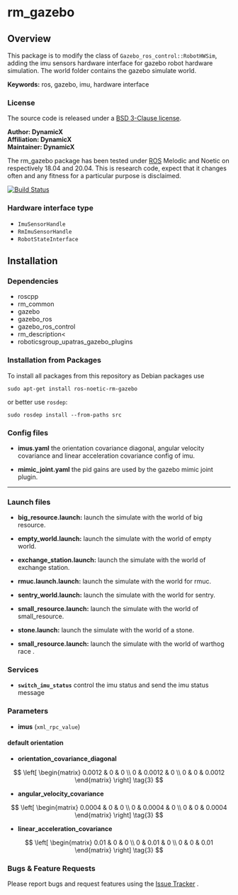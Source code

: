 # rm_gazebo


## Overview

This package is to modify the class of `Gazebo_ros_control::RobotHWSim`, adding the imu sensors hardware interface for gazebo robot hardware simulation.
The world folder contains the gazebo simulate world.

**Keywords:** ros, gazebo, imu, hardware interface


### License

The source code is released under a [BSD 3-Clause license](https://github.com/rm-controls/rm_controllers/blob/master/LICENSE).

**Author: DynamicX<br />
Affiliation: DynamicX<br />
Maintainer: DynamicX**

The rm_gazebo package has been tested under [ROS](http://www.ros.org) Melodic and Noetic on respectively 18.04 and 20.04. This is research code, expect that it changes often and any fitness for a particular purpose is disclaimed.


[![Build Status](http://rsl-ci.ethz.ch/buildStatus/icon?job=ros_best_practices)](http://rsl-ci.ethz.ch/job/ros_best_practices/)



### Hardware interface type

+ `ImuSensorHandle` 
+ `RmImuSensorHandle` 
+ `RobotStateInterface`

## Installation

### Dependencies

- roscpp
- rm_common
- gazebo
- gazebo_ros
- gazebo_ros_control
- rm_description<
- roboticsgroup_upatras_gazebo_plugins

### Installation from Packages

To install all packages from this repository as Debian packages use

```shell
sudo apt-get install ros-noetic-rm-gazebo
```

or better use `rosdep`:

```shell
sudo rosdep install --from-paths src
```

### Config files

* **imus.yaml** the orientation covariance diagonal, angular velocity covariance and linear acceleration covariance config of imu.

* **mimic_joint.yaml** the pid gains are used by the gazebo mimic joint plugin.

* ****

### Launch files

* **big_resource.launch:** launch the simulate with the world of big resource.

* **empty_world.launch:** launch the simulate with the world of empty world.

* **exchange_station.launch:** launch the simulate with the world of exchange station.

* **rmuc.launch.launch:** launch the simulate with the world for rmuc.

* **sentry_world.launch:** launch the simulate with the world for sentry.

* **small_resource.launch:** launch the simulate with the world of small_resource.

* **stone.launch:** launch the simulate with the world of a stone.

* **small_resource.launch:** launch the simulate with the world of warthog race .


### Services

* **`switch_imu_status`**  control the imu status and send the imu status message

### Parameters

* **imus** (`xml_rpc_value`)

#### default orientation
* **orientation_covariance_diagonal**

$$
 \left[
 \begin{matrix}
   0.0012 & 0 & 0 \\
   0 & 0.0012 & 0 \\
   0 & 0 & 0.0012
  \end{matrix}
  \right] \tag{3}
$$


* **angular_velocity_covariance**

$$
 \left[
 \begin{matrix}
   0.0004 & 0 & 0 \\
   0 & 0.0004 & 0 \\
   0 & 0 & 0.0004
  \end{matrix}
  \right] \tag{3}
$$

* **linear_acceleration_covariance**

$$
 \left[
 \begin{matrix}
   0.01 & 0 & 0 \\
   0 & 0.01 & 0 \\
   0 & 0 & 0.01
  \end{matrix}
  \right] \tag{3}
$$

### Bugs & Feature Requests

Please report bugs and request features using the [Issue Tracker](https://github.com/gdut-dynamic-x/rm_template/issues)
.



